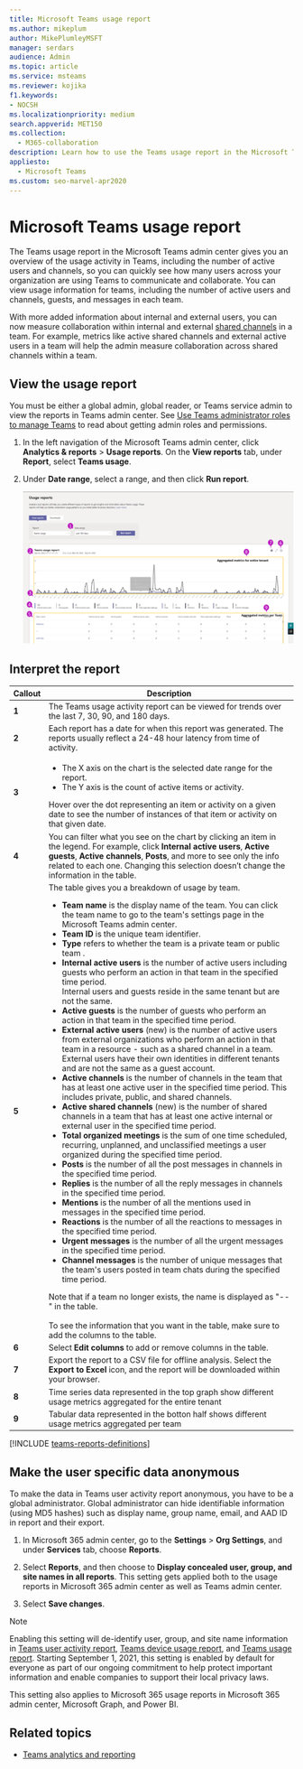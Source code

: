 ```yaml
---
title: Microsoft Teams usage report
ms.author: mikeplum
author: MikePlumleyMSFT
manager: serdars
audience: Admin
ms.topic: article
ms.service: msteams
ms.reviewer: kojika
f1.keywords:
- NOCSH
ms.localizationpriority: medium
search.appverid: MET150
ms.collection: 
  - M365-collaboration
description: Learn how to use the Teams usage report in the Microsoft Teams admin center to get an overview of Teams activity in your organization.
appliesto: 
  - Microsoft Teams
ms.custom: seo-marvel-apr2020
---
```

# Microsoft Teams usage report

The Teams usage report in the Microsoft Teams admin center gives you an overview of the usage activity in Teams, including the number of active users and channels, so you can quickly see how many users across your organization are using Teams to communicate and collaborate. You can view usage information for  teams, including the number of active users and channels, guests, and messages in each team.

With more added information about internal and external users, you can now measure collaboration within internal and external [shared channels](/Teams/shared-channels.md) in a team. For example, metrics like active shared channels and external active users in a team will help the admin measure collaboration across shared channels within a team.

## View the usage report

You must be either a global admin, global reader, or Teams service admin to view the reports in Teams admin center. See [Use Teams administrator roles to manage Teams](../using-admin-roles.md) to read about getting admin roles and permissions.

1. In the left navigation of the Microsoft Teams admin center, click **Analytics & reports** > **Usage reports**. On the **View reports** tab, under **Report**, select **Teams usage**.
2. Under **Date range**, select a range, and then click **Run report**.

    ![Screenshot of the Teams usage report in the Teams admin center with callouts.](../media/teams-reports-teams-usage-with-callouts2.png "Screenshot of the Teams usage report in the Teams admin center with callouts")

## Interpret the report

|Callout |Description  |
|--------|-------------|
|**1**   |The Teams usage activity report can be viewed for trends over the last 7, 30, 90, and 180 days. |
|**2**   |Each report has a date for when this report was generated. The reports usually reflect a 24-48 hour latency from time of activity. |
|**3**   |<ul><li>The X axis on the chart is the selected date range for the report.</li> <li> The Y axis is the count of active items or activity.</li> </ul>Hover over the dot representing an item or activity on a given date to see the number of instances of that item or activity on that given date.|
|**4**   |You can filter what you see on the chart by clicking an item in the legend. For example, click  **Internal active users**, **Active guests**,  **Active channels**, **Posts**, and more to see only the info related to each one. Changing this selection doesn’t change the information in the table. |
|**5**   |The table gives you a breakdown of usage by team. <ul><li>**Team name** is the display name of the team. You can click the team name to go to the team's settings page in the Microsoft Teams admin center. </li> <li>**Team ID** is the unique team identifier. </li> <li>**Type** refers to whether the team is a private team or public team  .</li> <li>**Internal active users** is the number of active users including guests who perform an action in that team in the specified time period. <br/>Internal users and guests reside in the same tenant but are not the same.</li><li>**Active guests** is the number of guests who perform an action in that team in the specified time period.</li> <li>**External active users** (new) is the number of active users from external organizations who perform an action in that team in a resource - such as a shared channel in a team. <br/> External users have their own identities in different tenants and are not the same as a guest account.</li><li>**Active channels** is the number of channels in the team that has at least one active user in the specified time period. This includes private, public, and shared channels. </li><li>**Active shared channels** (new) is the number of shared channels in a team that has at least one active internal or external user in the specified time period. </li> <li>**Total organized meetings** is the sum of one time scheduled, recurring, unplanned, and unclassified meetings a user organized during the specified time period. </li><li>**Posts** is the number of all the post messages in channels in the specified time period.</li> <li>**Replies** is the number  of all the reply messages in channels in the specified time period.</li> <li>**Mentions** is the number of all the mentions used in messages in the specified time period.</li><li>**Reactions** is the number  of all the reactions to messages in the specified time period.</li><li>**Urgent messages** is the number of all the urgent messages in the specified time period.</li><li>**Channel messages** is the number of unique messages that the team's users posted in team chats during the specified time period.</li> </li> </ul>Note that if a team no longer exists, the name is displayed as "--" in the table. <br><br>To see the information that you want in the table, make sure to add the columns to the table. |
|**6**   |Select **Edit columns** to add or remove columns in the table.|
|**7**   |Export the report to a CSV file for offline analysis. Select the **Export to Excel** icon, and the report will be downloaded within your browser.|
|**8** |Time series data represented in the top graph show different usage metrics aggregated for the entire tenant|
|**9** |Tabular data represented in the botton half shows different usage metrics aggregated per team|

[!INCLUDE [teams-reports-definitions](../includes/teams-reports-definitions.md)]


## Make the user specific data anonymous

To make the data in Teams user activity report anonymous, you have to be a global administrator. Global administrator can hide identifiable information (using MD5 hashes) such as display name, group name, email, and AAD ID in report and their export.

1. In Microsoft 365 admin center, go to the **Settings** \> **Org Settings**, and under **Services** tab, choose **Reports**.
    
2. Select **Reports**, and then choose to **Display concealed user, group, and site names in all reports**. This setting gets applied both to the usage reports in Microsoft 365 admin center as well as Teams admin center.
  
3. Select **Save changes**.

> [!NOTE]
> Enabling this setting will de-identify user, group, and site name information in [Teams user activity report](user-activity-report.md), [Teams device usage report](device-usage-report.md), and [Teams usage report](teams-usage-report.md). Starting September 1, 2021, this setting is enabled by default for everyone as part of our ongoing commitment to help protect important information and enable companies to support their local privacy laws. 
>
>This setting also applies to Microsoft 365 usage reports in Microsoft 365 admin center, Microsoft Graph, and Power BI.

## Related topics

- [Teams analytics and reporting](teams-reporting-reference.md)
